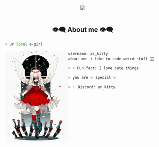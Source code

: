 <body>
<br>
<div align="center">
<img src="[IMG]/banner.gif" width="600px">
</div>
<br>

<h2 align="center"> 👁️‍🗨️ About me 👁️‍🗨️ </h2>

```zsh
> ur local e-girl
```

<img align="left" src="[IMG]/main.jpg" width="205px"/> 

```css
username: ar_kitty
about me: i like to code weird stuff 🧑‍🚀

```
```zsh
> ⚡ Fun fact: I love cute things
```

```zsh
> you are ✨ special ✨
```

```zsh
> ✨ Discord: ar_kitty
```
